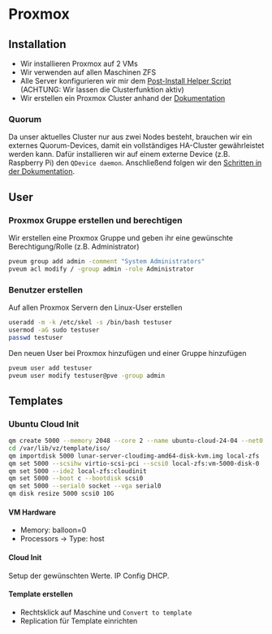 # Proxmox

## Installation
- Wir installieren Proxmox auf 2 VMs
- Wir verwenden auf allen Maschinen ZFS
- Alle Server konfigurieren wir mir dem [Post-Install Helper Script](https://community-scripts.github.io/ProxmoxVE/scripts?id=post-pve-install) (ACHTUNG: Wir lassen die Clusterfunktion aktiv)
- Wir erstellen ein Proxmox Cluster anhand der [Dokumentation](https://pve.proxmox.com/wiki/Cluster_Manager)

### Quorum
Da unser aktuelles Cluster nur aus zwei Nodes besteht, brauchen wir ein externes Quorum-Devices,
damit ein vollständiges HA-Cluster gewährleistet werden kann.
Dafür installieren wir auf einem externe Device (z.B. Raspberry Pi) den `QDevice daemon`.
Anschließend folgen wir den [Schritten in der Dokumentation](https://pve.proxmox.com/pve-docs/pve-admin-guide.html#_corosync_external_vote_support).

## User
### Proxmox Gruppe erstellen und berechtigen
Wir erstellen eine Proxmox Gruppe und geben ihr eine gewünschte Berechtigung/Rolle (z.B. Administrator)

```sh
pveum group add admin -comment "System Administrators"
pveum acl modify / -group admin -role Administrator
```

### Benutzer erstellen
Auf allen Proxmox Servern den Linux-User erstellen

```sh
useradd -m -k /etc/skel -s /bin/bash testuser
usermod -aG sudo testuser
passwd testuser
```

Den neuen User bei Proxmox hinzufügen und einer Gruppe hinzufügen

```sh
pveum user add testuser
pveum user modify testuser@pve -group admin
```

## Templates
### Ubuntu Cloud Init

```sh
qm create 5000 --memory 2048 --core 2 --name ubuntu-cloud-24-04 --net0 virtio,bridge=vxlan1
cd /var/lib/vz/template/iso/
qm importdisk 5000 lunar-server-cloudimg-amd64-disk-kvm.img local-zfs
qm set 5000 --scsihw virtio-scsi-pci --scsi0 local-zfs:vm-5000-disk-0
qm set 5000 --ide2 local-zfs:cloudinit
qm set 5000 --boot c --bootdisk scsi0
qm set 5000 --serial0 socket --vga serial0
qm disk resize 5000 scsi0 10G
```

#### VM Hardware
- Memory: balloon=0
- Processors -> Type: host

#### Cloud Init
Setup der gewünschten Werte. IP Config DHCP.

#### Template erstellen
- Rechtsklick auf Maschine und `Convert to template`
- Replication für Template einrichten
